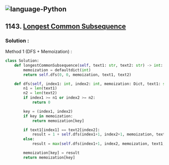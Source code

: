 ![language-Python](https://img.shields.io/badge/%20-Python-ffd43b?style=for-the-badge&logo=PYTHON)
---

## 1143. [Longest Common Subsequence](https://leetcode.com/problems/longest-common-subsequence)

### Solution :

Method 1 (DFS + Memoization) :
```python
class Solution:
    def longestCommonSubsequence(self, text1: str, text2: str) -> int:
        memoization = defaultdict(int)
        return self.dfs(0, 0, memoization, text1, text2)

    def dfs(self, index1: int, index2: int, memoization: Dict, text1: str, text2: str) -> int:
        n1 = len(text1)
        n2 = len(text2)
        if index1 >= n1 or index2 >= n2:
            return 0

        key = (index1, index2)
        if key in memoization:
            return memoization[key]

        if text1[index1] == text2[index2]:
            result = 1 + self.dfs(index1+1, index2+1, memoization, text1, text2)
        else:
            result = max(self.dfs(index1+1, index2, memoization, text1, text2), self.dfs(index1, index2+1, memoization, text1, text2))

        memoization[key] = result
        return memoization[key]
```

